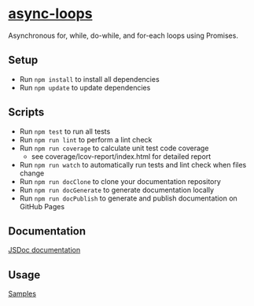 # [async-loops](https://github.com/h2oboi89/async-loops)

Asynchronous for, while, do-while, and for-each loops using Promises.

## Setup
- Run `npm install` to install all dependencies
- Run `npm update` to update dependencies

## Scripts
- Run `npm test` to run all tests
- Run `npm run lint` to perform a lint check
- Run `npm run coverage` to calculate unit test code coverage
   - see coverage/lcov-report/index.html for detailed report
- Run `npm run watch` to automatically run tests and lint check when files change
- Run `npm run docClone` to clone your documentation repository
- Run `npm run docGenerate` to generate documentation locally
- Run `npm run docPublish` to generate and publish documentation on GitHub Pages

## Documentation
[JSDoc documentation](https://h2oboi89.github.io/async-loops/)

## Usage
[Samples](https://github.com/h2oboi89/async-loops/tree/master/sample)
